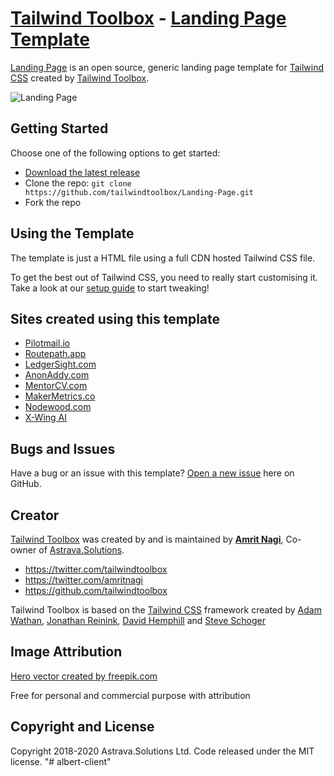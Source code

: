 # [Tailwind Toolbox](https://www.tailwindtoolbox.com/) - [Landing Page Template](https://www.tailwindtoolbox.com/templates/landing-page)

[Landing Page](https://www.tailwindtoolbox.com/templates/landing-page) is an open source, generic landing page template for [Tailwind CSS](https://tailwindcss.com/) created by [Tailwind Toolbox](https://www.tailwindtoolbox.com/).

![Landing Page](https://www.tailwindtoolbox.com/templates/landing-page.png)


## Getting Started

Choose one of the following options to get started:
* [Download the latest release](https://github.com/tailwindtoolbox/Landing-Page/archive/master.zip)
* Clone the repo: `git clone https://github.com/tailwindtoolbox/Landing-Page.git`
* Fork the repo

## Using the Template

The template is just a HTML file using a full CDN hosted Tailwind CSS file.

To get the best out of Tailwind CSS, you need to really start customising it.
Take a look at our [setup guide](https://www.tailwindtoolbox.com/setup) to start tweaking!

## Sites created using this template

* [Pilotmail.io](https://pilotmail.io)
* [Routepath.app](https://routepath.app)
* [LedgerSight.com](https://ledgersight.com)
* [AnonAddy.com](https://anonaddy.com)
* [MentorCV.com](https://mentorcv.com)
* [MakerMetrics.co](https://makermetrics.co)
* [Nodewood.com](https://nodewood.com)
* [X-Wing AI](https://xwing.app)

## Bugs and Issues

Have a bug or an issue with this template? [Open a new issue](https://github.com/tailwindtoolbox/Landing-Page/issues/new) here on GitHub.

## Creator

[Tailwind Toolbox](https://www.tailwindtoolbox.com/) was created by and is maintained by **[Amrit Nagi](https://amritnagi.info/)**, Co-owner of [Astrava.Solutions](https://astrava.solutions).

* https://twitter.com/tailwindtoolbox
* https://twitter.com/amritnagi
* https://github.com/tailwindtoolbox

Tailwind Toolbox is based on the [Tailwind CSS](https://www.tailwindcss.com/) framework created by [Adam Wathan](https://twitter.com/adamwathan), [Jonathan Reinink](https://twitter.com/reinink), [David Hemphill](https://twitter.com/davidhemphill) and [Steve Schoger](https://twitter.com/steveschoger)


## Image Attribution

[Hero vector created by freepik.com](https://www.freepik.com/free-vector/isometric-education-illustration_3940819.htm#page=1&query=isometric%20plane&position=1)

Free for personal and commercial purpose with attribution

## Copyright and License

Copyright 2018-2020 Astrava.Solutions Ltd. Code released under the MIT license.
"# albert-client" 
